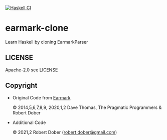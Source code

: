 [![Haskell CI](https://github.com/RobertDober/earmark-clone/actions/workflows/haskell.yml/badge.svg)](https://github.com/RobertDober/earmark-clone/actions/workflows/haskell.yml)

# earmark-clone
Learn Haskell by cloning EarmarkParser

## LICENSE

Apache-2.0 see [LICENSE](LICENSE)

## Copyright

- Original Code from [Earmark](https://github.com/robertdober/earmark_parser)

  © 2014,5,6,7,8,9, 2020,1,2 Dave Thomas, The Pragmatic Programmers & Robert Dober

- Additional Code

  © 2021,2 Robert Dober (robert.dober@gmail.com)
